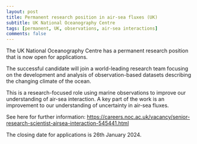 ```yaml
---
layout: post
title: Permanent research position in air-sea fluxes (UK)
subtitle: UK National Oceanography Centre
tags: [permanent, UK, observations, air-sea interactions]
comments: false
---
```

The UK National Oceanography Centre has a permanent research position that is now open for applications.  

The successful candidate will join a world-leading research team focusing on the development and analysis of observation-based datasets describing the changing climate of the ocean. 

This is a research-focused role using marine observations to improve our understanding of air-sea interaction. A key part of the work is an improvement to our understanding of uncertainty in air-sea fluxes.

See here for further information: https://careers.noc.ac.uk/vacancy/senior-research-scientist-airsea-interaction-545441.html

The closing date for applications is 26th January 2024.
